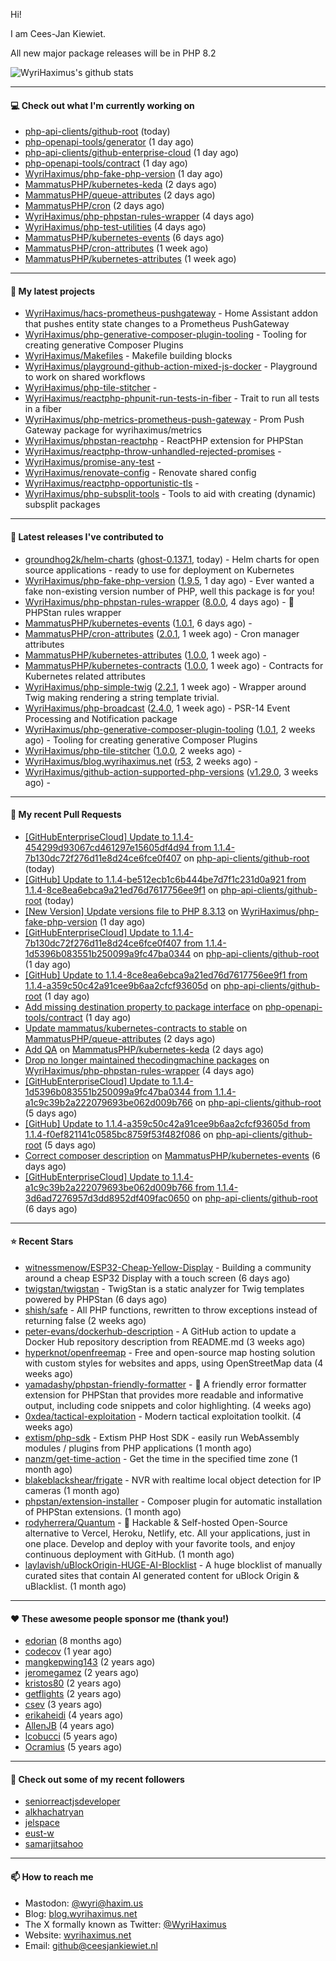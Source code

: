 Hi!

I am Cees-Jan Kiewiet.

All new major package releases will be in PHP 8.2

![WyriHaximus's github stats](https://github-readme-stats.vercel.app/api?username=WyriHaximus&show_icons=true)

---

#### 💻 Check out what I'm currently working on

- [php-api-clients/github-root](https://github.com/php-api-clients/github-root) (today)
- [php-openapi-tools/generator](https://github.com/php-openapi-tools/generator) (1 day ago)
- [php-api-clients/github-enterprise-cloud](https://github.com/php-api-clients/github-enterprise-cloud) (1 day ago)
- [php-openapi-tools/contract](https://github.com/php-openapi-tools/contract) (1 day ago)
- [WyriHaximus/php-fake-php-version](https://github.com/WyriHaximus/php-fake-php-version) (1 day ago)
- [MammatusPHP/kubernetes-keda](https://github.com/MammatusPHP/kubernetes-keda) (2 days ago)
- [MammatusPHP/queue-attributes](https://github.com/MammatusPHP/queue-attributes) (2 days ago)
- [MammatusPHP/cron](https://github.com/MammatusPHP/cron) (2 days ago)
- [WyriHaximus/php-phpstan-rules-wrapper](https://github.com/WyriHaximus/php-phpstan-rules-wrapper) (4 days ago)
- [WyriHaximus/php-test-utilities](https://github.com/WyriHaximus/php-test-utilities) (4 days ago)
- [MammatusPHP/kubernetes-events](https://github.com/MammatusPHP/kubernetes-events) (6 days ago)
- [MammatusPHP/cron-attributes](https://github.com/MammatusPHP/cron-attributes) (1 week ago)
- [MammatusPHP/kubernetes-attributes](https://github.com/MammatusPHP/kubernetes-attributes) (1 week ago)

---

#### 🌱 My latest projects

- [WyriHaximus/hacs-prometheus-pushgateway](https://github.com/WyriHaximus/hacs-prometheus-pushgateway) - Home Assistant addon that pushes entity state changes to a Prometheus PushGateway
- [WyriHaximus/php-generative-composer-plugin-tooling](https://github.com/WyriHaximus/php-generative-composer-plugin-tooling) - Tooling for creating generative Composer Plugins
- [WyriHaximus/Makefiles](https://github.com/WyriHaximus/Makefiles) - Makefile building blocks
- [WyriHaximus/playground-github-action-mixed-js-docker](https://github.com/WyriHaximus/playground-github-action-mixed-js-docker) - Playground to work on shared workflows
- [WyriHaximus/php-tile-stitcher](https://github.com/WyriHaximus/php-tile-stitcher) - 
- [WyriHaximus/reactphp-phpunit-run-tests-in-fiber](https://github.com/WyriHaximus/reactphp-phpunit-run-tests-in-fiber) - Trait to run all tests in a fiber
- [WyriHaximus/php-metrics-prometheus-push-gateway](https://github.com/WyriHaximus/php-metrics-prometheus-push-gateway) - Prom Push Gateway package for wyrihaximus/metrics
- [WyriHaximus/phpstan-reactphp](https://github.com/WyriHaximus/phpstan-reactphp) - ReactPHP extension for PHPStan
- [WyriHaximus/reactphp-throw-unhandled-rejected-promises](https://github.com/WyriHaximus/reactphp-throw-unhandled-rejected-promises) - 
- [WyriHaximus/promise-any-test](https://github.com/WyriHaximus/promise-any-test) - 
- [WyriHaximus/renovate-config](https://github.com/WyriHaximus/renovate-config) - Renovate shared config
- [WyriHaximus/reactphp-opportunistic-tls](https://github.com/WyriHaximus/reactphp-opportunistic-tls) - 
- [WyriHaximus/php-subsplit-tools](https://github.com/WyriHaximus/php-subsplit-tools) - Tools to aid with creating (dynamic) subsplit packages

---

#### 🔭 Latest releases I've contributed to

- [groundhog2k/helm-charts](https://github.com/groundhog2k/helm-charts) ([ghost-0.137.1](https://github.com/groundhog2k/helm-charts/releases/tag/ghost-0.137.1), today) - Helm charts for open source applications - ready to use for deployment on Kubernetes
- [WyriHaximus/php-fake-php-version](https://github.com/WyriHaximus/php-fake-php-version) ([1.9.5](https://github.com/WyriHaximus/php-fake-php-version/releases/tag/1.9.5), 1 day ago) - Ever wanted a fake non-existing version number of PHP, well this package is for you!
- [WyriHaximus/php-phpstan-rules-wrapper](https://github.com/WyriHaximus/php-phpstan-rules-wrapper) ([8.0.0](https://github.com/WyriHaximus/php-phpstan-rules-wrapper/releases/tag/8.0.0), 4 days ago) - 🌯 PHPStan rules wrapper
- [MammatusPHP/kubernetes-events](https://github.com/MammatusPHP/kubernetes-events) ([1.0.1](https://github.com/MammatusPHP/kubernetes-events/releases/tag/1.0.1), 6 days ago) - 
- [MammatusPHP/cron-attributes](https://github.com/MammatusPHP/cron-attributes) ([2.0.1](https://github.com/MammatusPHP/cron-attributes/releases/tag/2.0.1), 1 week ago) - Cron manager attributes
- [MammatusPHP/kubernetes-attributes](https://github.com/MammatusPHP/kubernetes-attributes) ([1.0.0](https://github.com/MammatusPHP/kubernetes-attributes/releases/tag/1.0.0), 1 week ago) - 
- [MammatusPHP/kubernetes-contracts](https://github.com/MammatusPHP/kubernetes-contracts) ([1.0.0](https://github.com/MammatusPHP/kubernetes-contracts/releases/tag/1.0.0), 1 week ago) - Contracts for Kubernetes related attributes
- [WyriHaximus/php-simple-twig](https://github.com/WyriHaximus/php-simple-twig) ([2.2.1](https://github.com/WyriHaximus/php-simple-twig/releases/tag/2.2.1), 1 week ago) - Wrapper around Twig making rendering a string template trivial.
- [WyriHaximus/php-broadcast](https://github.com/WyriHaximus/php-broadcast) ([2.4.0](https://github.com/WyriHaximus/php-broadcast/releases/tag/2.4.0), 1 week ago) - PSR-14 Event Processing and Notification package
- [WyriHaximus/php-generative-composer-plugin-tooling](https://github.com/WyriHaximus/php-generative-composer-plugin-tooling) ([1.0.1](https://github.com/WyriHaximus/php-generative-composer-plugin-tooling/releases/tag/1.0.1), 2 weeks ago) - Tooling for creating generative Composer Plugins
- [WyriHaximus/php-tile-stitcher](https://github.com/WyriHaximus/php-tile-stitcher) ([1.0.0](https://github.com/WyriHaximus/php-tile-stitcher/releases/tag/1.0.0), 2 weeks ago) - 
- [WyriHaximus/blog.wyrihaximus.net](https://github.com/WyriHaximus/blog.wyrihaximus.net) ([r53](https://github.com/WyriHaximus/blog.wyrihaximus.net/releases/tag/r53), 2 weeks ago) - 
- [WyriHaximus/github-action-supported-php-versions](https://github.com/WyriHaximus/github-action-supported-php-versions) ([v1.29.0](https://github.com/WyriHaximus/github-action-supported-php-versions/releases/tag/v1.29.0), 3 weeks ago) - 

---

#### 🔨 My recent Pull Requests

- [[GitHubEnterpriseCloud] Update to 1.1.4-454299d93067cd461297e15605df4d94 from 1.1.4-7b130dc72f276d11e8d24ce6fce0f407](https://github.com/php-api-clients/github-root/pull/1321) on [php-api-clients/github-root](https://github.com/php-api-clients/github-root) (today)
- [[GitHub] Update to 1.1.4-be512ecb1c6b444be7d7f1c231d0a921 from 1.1.4-8ce8ea6ebca9a21ed76d7617756ee9f1](https://github.com/php-api-clients/github-root/pull/1320) on [php-api-clients/github-root](https://github.com/php-api-clients/github-root) (today)
- [[New Version] Update versions file to PHP 8.3.13](https://github.com/WyriHaximus/php-fake-php-version/pull/133) on [WyriHaximus/php-fake-php-version](https://github.com/WyriHaximus/php-fake-php-version) (1 day ago)
- [[GitHubEnterpriseCloud] Update to 1.1.4-7b130dc72f276d11e8d24ce6fce0f407 from 1.1.4-1d5396b083551b250099a9fc47ba0344](https://github.com/php-api-clients/github-root/pull/1319) on [php-api-clients/github-root](https://github.com/php-api-clients/github-root) (1 day ago)
- [[GitHub] Update to 1.1.4-8ce8ea6ebca9a21ed76d7617756ee9f1 from 1.1.4-a359c50c42a91cee9b6aa2cfcf93605d](https://github.com/php-api-clients/github-root/pull/1318) on [php-api-clients/github-root](https://github.com/php-api-clients/github-root) (1 day ago)
- [Add missing destination property to package interface](https://github.com/php-openapi-tools/contract/pull/2) on [php-openapi-tools/contract](https://github.com/php-openapi-tools/contract) (1 day ago)
- [Update mammatus/kubernetes-contracts to stable](https://github.com/MammatusPHP/queue-attributes/pull/6) on [MammatusPHP/queue-attributes](https://github.com/MammatusPHP/queue-attributes) (2 days ago)
- [Add QA](https://github.com/MammatusPHP/kubernetes-keda/pull/1) on [MammatusPHP/kubernetes-keda](https://github.com/MammatusPHP/kubernetes-keda) (2 days ago)
- [Drop no longer maintained thecodingmachine packages](https://github.com/WyriHaximus/php-phpstan-rules-wrapper/pull/134) on [WyriHaximus/php-phpstan-rules-wrapper](https://github.com/WyriHaximus/php-phpstan-rules-wrapper) (4 days ago)
- [[GitHubEnterpriseCloud] Update to 1.1.4-1d5396b083551b250099a9fc47ba0344 from 1.1.4-a1c9c39b2a222079693be062d009b766](https://github.com/php-api-clients/github-root/pull/1317) on [php-api-clients/github-root](https://github.com/php-api-clients/github-root) (5 days ago)
- [[GitHub] Update to 1.1.4-a359c50c42a91cee9b6aa2cfcf93605d from 1.1.4-f0ef821141c0585bc8759f53f482f086](https://github.com/php-api-clients/github-root/pull/1316) on [php-api-clients/github-root](https://github.com/php-api-clients/github-root) (5 days ago)
- [Correct composer description](https://github.com/MammatusPHP/kubernetes-events/pull/4) on [MammatusPHP/kubernetes-events](https://github.com/MammatusPHP/kubernetes-events) (6 days ago)
- [[GitHubEnterpriseCloud] Update to 1.1.4-a1c9c39b2a222079693be062d009b766 from 1.1.4-3d6ad7276957d3dd8952df409fac0650](https://github.com/php-api-clients/github-root/pull/1315) on [php-api-clients/github-root](https://github.com/php-api-clients/github-root) (6 days ago)

---

#### ⭐ Recent Stars

- [witnessmenow/ESP32-Cheap-Yellow-Display](https://github.com/witnessmenow/ESP32-Cheap-Yellow-Display) - Building a community around a cheap ESP32 Display with a touch screen (6 days ago)
- [twigstan/twigstan](https://github.com/twigstan/twigstan) - TwigStan is a static analyzer for Twig templates powered by PHPStan (6 days ago)
- [shish/safe](https://github.com/shish/safe) - All PHP functions, rewritten to throw exceptions instead of returning false (2 weeks ago)
- [peter-evans/dockerhub-description](https://github.com/peter-evans/dockerhub-description) - A GitHub action to update a Docker Hub repository description from README.md (3 weeks ago)
- [hyperknot/openfreemap](https://github.com/hyperknot/openfreemap) - Free and open-source map hosting solution with custom styles for websites and apps, using OpenStreetMap data (4 weeks ago)
- [yamadashy/phpstan-friendly-formatter](https://github.com/yamadashy/phpstan-friendly-formatter) - 🤝 A friendly error formatter extension for PHPStan that provides more readable and informative output, including code snippets and color highlighting. (4 weeks ago)
- [0xdea/tactical-exploitation](https://github.com/0xdea/tactical-exploitation) - Modern tactical exploitation toolkit. (4 weeks ago)
- [extism/php-sdk](https://github.com/extism/php-sdk) - Extism PHP Host SDK - easily run WebAssembly modules / plugins from PHP applications (1 month ago)
- [nanzm/get-time-action](https://github.com/nanzm/get-time-action) - Get the time in the specified time zone (1 month ago)
- [blakeblackshear/frigate](https://github.com/blakeblackshear/frigate) - NVR with realtime local object detection for IP cameras (1 month ago)
- [phpstan/extension-installer](https://github.com/phpstan/extension-installer) - Composer plugin for automatic installation of PHPStan extensions. (1 month ago)
- [rodyherrera/Quantum](https://github.com/rodyherrera/Quantum) - 🚀 Hackable &amp; Self-hosted Open-Source alternative to Vercel, Heroku, Netlify, etc. All your applications, just in one place. Develop and deploy with your favorite tools, and enjoy continuous deployment with GitHub.  (1 month ago)
- [laylavish/uBlockOrigin-HUGE-AI-Blocklist](https://github.com/laylavish/uBlockOrigin-HUGE-AI-Blocklist) - A huge blocklist of manually curated sites that contain AI generated content for uBlock Origin &amp; uBlacklist. (1 month ago)

---

#### ❤️ These awesome people sponsor me (thank you!)

- [edorian](https://github.com/edorian) (8 months ago)
- [codecov](https://github.com/codecov) (1 year ago)
- [mangkepwing143](https://github.com/mangkepwing143) (2 years ago)
- [jeromegamez](https://github.com/jeromegamez) (2 years ago)
- [kristos80](https://github.com/kristos80) (2 years ago)
- [getflights](https://github.com/getflights) (2 years ago)
- [csev](https://github.com/csev) (3 years ago)
- [erikaheidi](https://github.com/erikaheidi) (4 years ago)
- [AllenJB](https://github.com/AllenJB) (4 years ago)
- [lcobucci](https://github.com/lcobucci) (5 years ago)
- [Ocramius](https://github.com/Ocramius) (5 years ago)

---

#### 👯 Check out some of my recent followers

- [seniorreactjsdeveloper](https://github.com/seniorreactjsdeveloper)
- [alkhachatryan](https://github.com/alkhachatryan)
- [jelspace](https://github.com/jelspace)
- [eust-w](https://github.com/eust-w)
- [samarjitsahoo](https://github.com/samarjitsahoo)

---

#### 📫 How to reach me

- Mastodon: [@wyri@haxim.us](https://toot-toot.wyrihaxim.us/@wyri)
- Blog: [blog.wyrihaximus.net](https://blog.wyrihaximus.net/)
- The X formally known as Twitter: [@WyriHaximus](https://twitter.com/WyriHaximus)
- Website: [wyrihaximus.net](https://wyrihaximus.net/)
- Email: [github@ceesjankiewiet.nl](mailto:github@ceesjankiewiet.nl)
